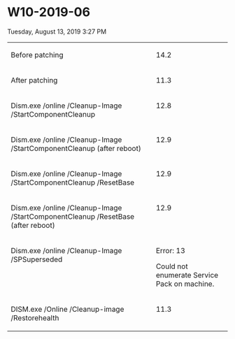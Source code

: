 ﻿# W10-2019-06

Tuesday, August 13, 2019
3:27 PM

<table>
<tr>
<td valign='top'>
<p>Before patching</p>
</td>
<td valign='top'>
<p>14.2</p>
</td>
</tr>
<tr>
<td valign='top'>
<p>After patching</p>
</td>
<td valign='top'>
<p>11.3</p>
</td>
</tr>
<tr>
<td valign='top'>
<p>Dism.exe /online /Cleanup-Image /StartComponentCleanup</p>
</td>
<td valign='top'>
<p>12.8</p>
</td>
</tr>
<tr>
<td valign='top'>
<p>Dism.exe /online /Cleanup-Image /StartComponentCleanup (after reboot)</p>
</td>
<td valign='top'>
<p>12.9</p>
</td>
</tr>
<tr>
<td valign='top'>
<p>Dism.exe /online /Cleanup-Image /StartComponentCleanup /ResetBase</p>
</td>
<td valign='top'>
<p>12.9</p>
</td>
</tr>
<tr>
<td valign='top'>
<p>Dism.exe /online /Cleanup-Image /StartComponentCleanup /ResetBase (after reboot)</p>
</td>
<td valign='top'>
<p>12.9</p>
</td>
</tr>
<tr>
<td valign='top'>
<p>Dism.exe /online /Cleanup-Image /SPSuperseded</p>
</td>
<td valign='top'>
<p>Error: 13</p>
<p>Could not enumerate Service Pack on machine.</p>
</td>
</tr>
<tr>
<td valign='top'>
<p>DISM.exe /Online /Cleanup-image /Restorehealth</p>
</td>
<td valign='top'>
<p>11.3</p>
</td>
</tr>
</table>
